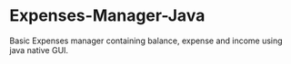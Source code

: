 # Expenses-Manager-Java
Basic Expenses manager containing balance, expense and income using java native GUI.
